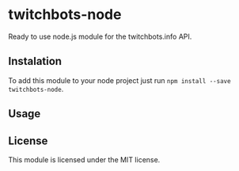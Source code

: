 # twitchbots-node
Ready to use node.js module for the twitchbots.info API.

## Instalation
To add this module to your node project just run `npm install --save twitchbots-node`.

## Usage


## License
This module is licensed under the MIT license.

